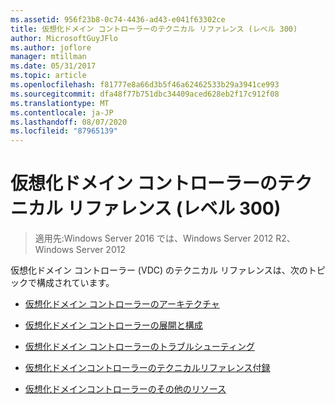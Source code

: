 ```yaml
---
ms.assetid: 956f23b8-0c74-4436-ad43-e041f63302ce
title: 仮想化ドメイン コントローラーのテクニカル リファレンス (レベル 300)
author: MicrosoftGuyJFlo
ms.author: joflore
manager: mtillman
ms.date: 05/31/2017
ms.topic: article
ms.openlocfilehash: f81777e8a66d3b5f46a62462533b29a3941ce993
ms.sourcegitcommit: dfa48f77b751dbc34409aced628eb2f17c912f08
ms.translationtype: MT
ms.contentlocale: ja-JP
ms.lasthandoff: 08/07/2020
ms.locfileid: "87965139"
---
```

# <a name="virtualized-domain-controller-technical-reference-level-300"></a>仮想化ドメイン コントローラーのテクニカル リファレンス (レベル 300)

>適用先:Windows Server 2016 では、Windows Server 2012 R2、Windows Server 2012

仮想化ドメイン コントローラー (VDC) のテクニカル リファレンスは、次のトピックで構成されています。

-   [仮想化ドメイン コントローラーのアーキテクチャ](../../../ad-ds/get-started/virtual-dc/Virtualized-Domain-Controller-Architecture.md)

-   [仮想化ドメイン コントローラーの展開と構成](../../../ad-ds/get-started/virtual-dc/Virtualized-Domain-Controller-Deployment-and-Configuration.md)

-   [仮想化ドメイン コントローラーのトラブルシューティング](../../../ad-ds/manage/virtual-dc/Virtualized-Domain-Controller-Troubleshooting.md)

-   [仮想化ドメインコントローラーのテクニカルリファレンス付録](../../../ad-ds/reference/virtual-dc/Virtualized-Domain-Controller-Technical-Reference-Appendix.md)

-   [仮想化ドメインコントローラーのその他のリソース](../../../ad-ds/reference/virtual-dc/Virtualized-Domain-Controller-Additional-Resources.md)


